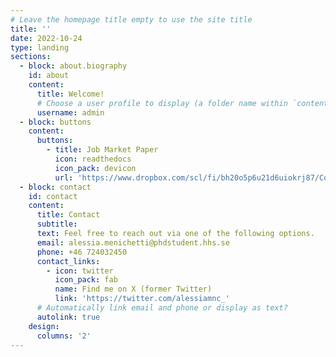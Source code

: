 ```yaml
---
# Leave the homepage title empty to use the site title
title: ''
date: 2022-10-24
type: landing
sections:
  - block: about.biography
    id: about
    content:
      title: Welcome!
      # Choose a user profile to display (a folder name within `content/authors/`)
      username: admin
  - block: buttons
    content:
      buttons:
        - title: Job Market Paper
          icon: readthedocs
          icon_pack: devicon
          url: 'https://www.dropbox.com/scl/fi/bh20o5p6u21d6uiokrj87/Correlation_Neglect.pdf?rlkey=jvfduclbeyvos48pekwm3vzp4&st=noak5alv&dl=0'
  - block: contact
    id: contact
    content:
      title: Contact
      subtitle:
      text: Feel free to reach out via one of the following options.
      email: alessia.menichetti@phdstudent.hhs.se
      phone: +46 724032450
      contact_links:
        - icon: twitter
          icon_pack: fab
          name: Find me on X (former Twitter)
          link: 'https://twitter.com/alessiamnc_'
      # Automatically link email and phone or display as text?
      autolink: true
    design:
      columns: '2'
---
```

